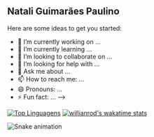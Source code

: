 ## Natali Guimarães Paulino

Here are some ideas to get you started:

- 🔭 I’m currently working on ...
- 🌱 I’m currently learning ...
- 👯 I’m looking to collaborate on ...
- 🤔 I’m looking for help with ...
- 💬 Ask me about ...
- 📫 How to reach me: ...
- 😄 Pronouns: ...
- ⚡ Fun fact: ...
-->


[![Top Linguagens](https://github-readme-stats.vercel.app/api/top-langs/?username=nataligp&layout=compact)](https://github.com/anuraghazra/github-readme-stats)
[![willianrod's wakatime stats](https://github-readme-stats.vercel.app/api/wakatime?username=nataligp)](https://github.com/anuraghazra/github-readme-stats)
  
![Snake animation](https://github.com/nataligp/nataligp/blob/output/github-contribution-grid-snake.svg)
